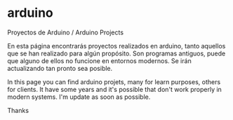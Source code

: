 # arduino
Proyectos de Arduino / Arduino Projects

En esta página encontrarás proyectos realizados en arduino, tanto aquellos que se han realizado para algún propósito.
Son programas antiguos, puede que alguno de ellos no funcione en entornos modernos. Se irán actualizando tan pronto sea posible.

In this page you can find arduino projets, many for learn purposes, others for clients. It have some years and it's possible that don't work properly in modern systems. I'm update as soon as possible.

Thanks
